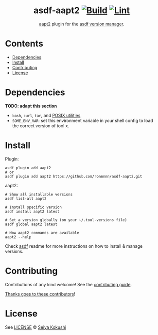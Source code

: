<div align="center">

# asdf-aapt2 [![Build](https://github.com/ronnnnn/asdf-aapt2/actions/workflows/build.yml/badge.svg)](https://github.com/ronnnnn/asdf-aapt2/actions/workflows/build.yml) [![Lint](https://github.com/ronnnnn/asdf-aapt2/actions/workflows/lint.yml/badge.svg)](https://github.com/ronnnnn/asdf-aapt2/actions/workflows/lint.yml)

[aapt2](https://developer.android.com/tools/aapt2) plugin for the [asdf version manager](https://asdf-vm.com).

</div>

# Contents

- [Dependencies](#dependencies)
- [Install](#install)
- [Contributing](#contributing)
- [License](#license)

# Dependencies

**TODO: adapt this section**

- `bash`, `curl`, `tar`, and [POSIX utilities](https://pubs.opengroup.org/onlinepubs/9699919799/idx/utilities.html).
- `SOME_ENV_VAR`: set this environment variable in your shell config to load the correct version of tool x.

# Install

Plugin:

```shell
asdf plugin add aapt2
# or
asdf plugin add aapt2 https://github.com/ronnnnn/asdf-aapt2.git
```

aapt2:

```shell
# Show all installable versions
asdf list-all aapt2

# Install specific version
asdf install aapt2 latest

# Set a version globally (on your ~/.tool-versions file)
asdf global aapt2 latest

# Now aapt2 commands are available
aapt2 --help
```

Check [asdf](https://github.com/asdf-vm/asdf) readme for more instructions on how to
install & manage versions.

# Contributing

Contributions of any kind welcome! See the [contributing guide](contributing.md).

[Thanks goes to these contributors](https://github.com/ronnnnn/asdf-aapt2/graphs/contributors)!

# License

See [LICENSE](LICENSE) © [Seiya Kokushi](https://github.com/ronnnnn/)
